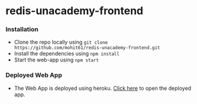 # redis-unacademy-frontend

### Installation 

- Clone the repo locally using `git clone https://github.com/mohit61/redis-unacademy-frontend.git`
- Install the dependencies using `npm install`
- Start the web-app using  `npm start`

### Deployed Web App

- The Web App is deployed using heroku. [Click here](https://redis-unacademy-frontend.herokuapp.com/) to open the deployed app.
